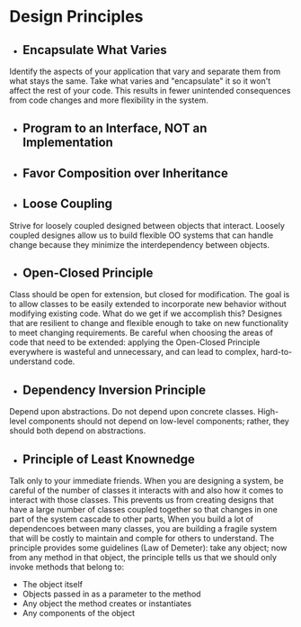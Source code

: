 

# Design Principles

+ ## Encapsulate What Varies
Identify the aspects of your application that vary and separate them from what stays the same. Take what varies and "encapsulate" it so it won't affect the rest of your code. This results in fewer unintended consequences from code changes and more flexibility in the system.

+ ## Program to an Interface, NOT an Implementation

+ ## Favor Composition over Inheritance

+ ## Loose Coupling
Strive for loosely coupled designed between objects that interact. Loosely coupled designes allow us to build flexible OO systems that can handle change because they minimize the interdependency between objects.

+ ## Open-Closed Principle
Class should be open for extension, but closed for modification. The goal is to allow classes to be easily extended to incorporate new behavior without modifying existing code. What do we get if we accomplish this? Designes that are resilient to change and flexible enough to take on new functionality to meet changing requirements. Be careful when choosing the areas of code that need to be extended: applying the Open-Closed Principle everywhere is wasteful and unnecessary, and can lead to complex, hard-to-understand code.

+ ## Dependency Inversion Principle
Depend upon abstractions. Do not depend upon concrete classes. High-level components should not depend on low-level components; rather, they should both depend on abstractions.

+ ## Principle of Least Knownedge
Talk only to your immediate friends. When you are designing a system, be careful of the number of classes it interacts with and also how it comes to interact with those classes. This prevents us from creating designs that have a large number of classes coupled together so that changes in one part of the system cascade to other parts, When you build a lot of dependencoes between many classes, you are building a fragile system that will be costly to maintain and comple for others to understand. The principle provides some guidelines (Law of Demeter): take any object; now from any method in that object, the principle tells us that we should only invoke methods that belong to:
* The object itself
* Objects passed in as a parameter to the method
* Any object the method creates or instantiates
* Any components of the object
